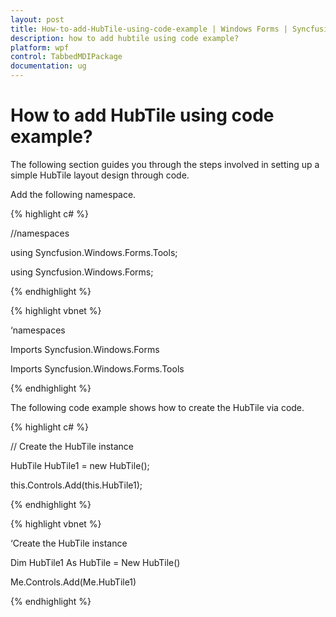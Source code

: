 ```yaml
---
layout: post
title: How-to-add-HubTile-using-code-example | Windows Forms | Syncfusion
description: how to add hubtile using code example?
platform: wpf
control: TabbedMDIPackage
documentation: ug
---
```


# How to add HubTile using code example?

The following section guides you through the steps involved in setting up a simple HubTile layout design through code.

Add the following namespace.

{% highlight c# %}



//namespaces

using Syncfusion.Windows.Forms.Tools;

using Syncfusion.Windows.Forms;

{% endhighlight %}

{% highlight vbnet %}



‘namespaces

Imports Syncfusion.Windows.Forms

Imports Syncfusion.Windows.Forms.Tools

{% endhighlight %}

The following code example shows how to create the HubTile via code.

{% highlight c# %}

// Create the HubTile instance

HubTile HubTile1 = new HubTile();

this.Controls.Add(this.HubTile1);

{% endhighlight %}

{% highlight vbnet %}

‘Create the HubTile instance

Dim HubTile1 As HubTile =  New HubTile()

Me.Controls.Add(Me.HubTile1)

{% endhighlight %}



